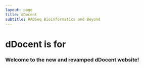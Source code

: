 ```yaml
---
layout: page
title: dDocent
subtitle: RADSeq Bioinformatics and Beyond
---
```


<!-- Typed.js --> 
<script src="js/jquery-1.11.2.min.js"></script>
<script src="js/typed.js" type="text/javascript"></script>
<script>
  $(function(){
    $(".typed").typed({
      strings: ["ddRAD.","ezRAD.", "SE-RAD.", "PE-RAD.","Reference-based RAD."],
      typeSpeed: 100,
      loop: true,
      backDelay: 1000
    });
  });
</script>

<div class="row">
  <div class="col-sm-12">
      <div class="text-center">
          <h1>dDocent is for <span class="typed" style="color:#a50509";></span></h1>
      </div>
  </div>
</div>

<!-- site body --> 










### Welcome to the new and revamped dDocent website!
